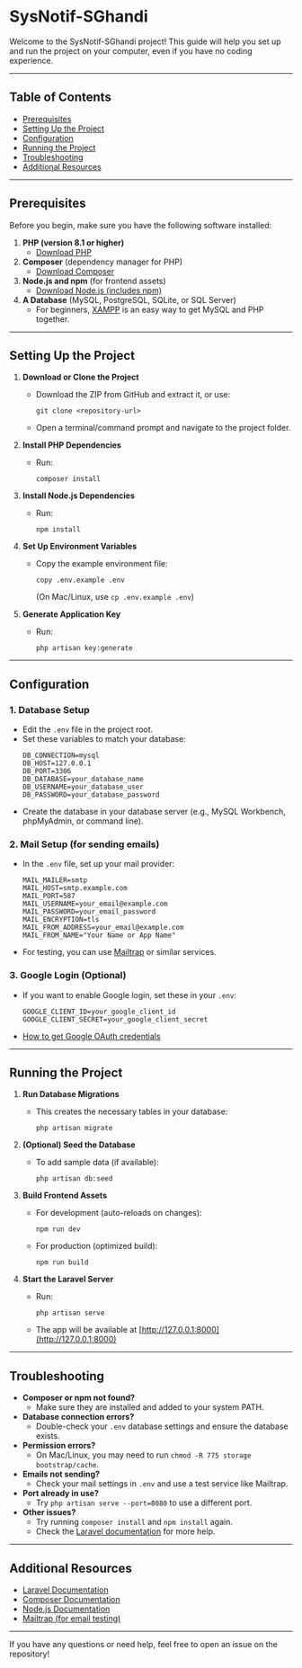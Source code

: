 # SysNotif-SGhandi

Welcome to the SysNotif-SGhandi project! This guide will help you set up and run the project on your computer, even if you have no coding experience.

---

## Table of Contents
- [Prerequisites](#prerequisites)
- [Setting Up the Project](#setting-up-the-project)
- [Configuration](#configuration)
- [Running the Project](#running-the-project)
- [Troubleshooting](#troubleshooting)
- [Additional Resources](#additional-resources)

---

## Prerequisites
Before you begin, make sure you have the following software installed:

1. **PHP (version 8.1 or higher)**
   - [Download PHP](https://www.php.net/downloads.php)
2. **Composer** (dependency manager for PHP)
   - [Download Composer](https://getcomposer.org/download/)
3. **Node.js and npm** (for frontend assets)
   - [Download Node.js (includes npm)](https://nodejs.org/)
4. **A Database** (MySQL, PostgreSQL, SQLite, or SQL Server)
   - For beginners, [XAMPP](https://www.apachefriends.org/index.html) is an easy way to get MySQL and PHP together.

---

## Setting Up the Project

1. **Download or Clone the Project**
   - Download the ZIP from GitHub and extract it, or use:
     ```
     git clone <repository-url>
     ```
   - Open a terminal/command prompt and navigate to the project folder.

2. **Install PHP Dependencies**
   - Run:
     ```
     composer install
     ```

3. **Install Node.js Dependencies**
   - Run:
     ```
     npm install
     ```

4. **Set Up Environment Variables**
   - Copy the example environment file:
     ```
     copy .env.example .env
     ```
     (On Mac/Linux, use `cp .env.example .env`)

5. **Generate Application Key**
   - Run:
     ```
     php artisan key:generate
     ```

---

## Configuration

### 1. Database Setup
- Edit the `.env` file in the project root.
- Set these variables to match your database:
  ```
  DB_CONNECTION=mysql
  DB_HOST=127.0.0.1
  DB_PORT=3306
  DB_DATABASE=your_database_name
  DB_USERNAME=your_database_user
  DB_PASSWORD=your_database_password
  ```
- Create the database in your database server (e.g., MySQL Workbench, phpMyAdmin, or command line).

### 2. Mail Setup (for sending emails)
- In the `.env` file, set up your mail provider:
  ```
  MAIL_MAILER=smtp
  MAIL_HOST=smtp.example.com
  MAIL_PORT=587
  MAIL_USERNAME=your_email@example.com
  MAIL_PASSWORD=your_email_password
  MAIL_ENCRYPTION=tls
  MAIL_FROM_ADDRESS=your_email@example.com
  MAIL_FROM_NAME="Your Name or App Name"
  ```
- For testing, you can use [Mailtrap](https://mailtrap.io/) or similar services.

### 3. Google Login (Optional)
- If you want to enable Google login, set these in your `.env`:
  ```
  GOOGLE_CLIENT_ID=your_google_client_id
  GOOGLE_CLIENT_SECRET=your_google_client_secret
  ```
- [How to get Google OAuth credentials](https://developers.google.com/identity/sign-in/web/sign-in)

---

## Running the Project

1. **Run Database Migrations**
   - This creates the necessary tables in your database:
     ```
     php artisan migrate
     ```

2. **(Optional) Seed the Database**
   - To add sample data (if available):
     ```
     php artisan db:seed
     ```

3. **Build Frontend Assets**
   - For development (auto-reloads on changes):
     ```
     npm run dev
     ```
   - For production (optimized build):
     ```
     npm run build
     ```

4. **Start the Laravel Server**
   - Run:
     ```
     php artisan serve
     ```
   - The app will be available at [http://127.0.0.1:8000](http://127.0.0.1:8000)

---

## Troubleshooting

- **Composer or npm not found?**
  - Make sure they are installed and added to your system PATH.
- **Database connection errors?**
  - Double-check your `.env` database settings and ensure the database exists.
- **Permission errors?**
  - On Mac/Linux, you may need to run `chmod -R 775 storage bootstrap/cache`.
- **Emails not sending?**
  - Check your mail settings in `.env` and use a test service like Mailtrap.
- **Port already in use?**
  - Try `php artisan serve --port=8080` to use a different port.
- **Other issues?**
  - Try running `composer install` and `npm install` again.
  - Check the [Laravel documentation](https://laravel.com/docs/10.x) for more help.

---

## Additional Resources
- [Laravel Documentation](https://laravel.com/docs/10.x)
- [Composer Documentation](https://getcomposer.org/doc/)
- [Node.js Documentation](https://nodejs.org/en/docs/)
- [Mailtrap (for email testing)](https://mailtrap.io/)

---

If you have any questions or need help, feel free to open an issue on the repository!
